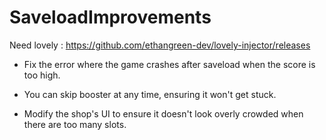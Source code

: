# SaveloadImprovements
Need lovely : https://github.com/ethangreen-dev/lovely-injector/releases

- Fix the error where the game crashes after saveload when the score is too high.

- You can skip booster at any time, ensuring it won't get stuck.

- Modify the shop's UI to ensure it doesn't look overly crowded when there are too many slots.

